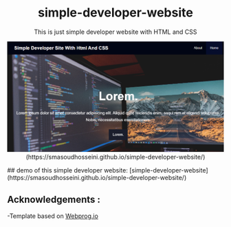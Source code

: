 <h1 align="center">simple-developer-website</h1>

<p align="center">This is just simple developer website with HTML and CSS</p>
<p align="center"><img src="image/demo.png">(https://smasoudhosseini.github.io/simple-developer-website/)</p>
## demo of this simple developer website:
[simple-developer-website](https://smasoudhosseini.github.io/simple-developer-website/)

## Acknowledgements :
-Template based on [Webprog.io](https://Webprog.io)
